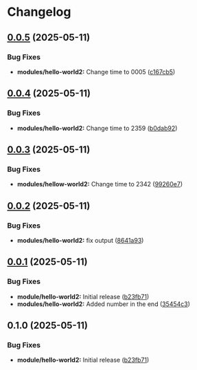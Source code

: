 # Changelog

## [0.0.5](https://github.com/hjorthnet/terraform-modules/compare/v0.0.4...v0.0.5) (2025-05-11)


### Bug Fixes

* **modules/hello-world2:** Change time to 0005 ([c167cb5](https://github.com/hjorthnet/terraform-modules/commit/c167cb5a1bb7eab963cf1c43fbae9ae132f66b6a))

## [0.0.4](https://github.com/hjorthnet/terraform-modules/compare/v0.0.3...v0.0.4) (2025-05-11)


### Bug Fixes

* **modules/hello-world2:** Change time to 2359 ([b0dab92](https://github.com/hjorthnet/terraform-modules/commit/b0dab929edac7b887eeb588dcddf56f9fccc5263))

## [0.0.3](https://github.com/hjorthnet/terraform-modules/compare/v0.0.2...v0.0.3) (2025-05-11)


### Bug Fixes

* **modules/hellow-world2:** Change time to 2342 ([99260e7](https://github.com/hjorthnet/terraform-modules/commit/99260e72aaad69a63dcae785638ef6bd35f72c35))

## [0.0.2](https://github.com/hjorthnet/terraform-modules/compare/v0.0.1...v0.0.2) (2025-05-11)


### Bug Fixes

* **modules/hello-world2:** fix output ([8641a93](https://github.com/hjorthnet/terraform-modules/commit/8641a93ad4b118df27d4890a3c7b8c76e92e9830))

## [0.0.1](https://github.com/hjorthnet/terraform-modules/compare/0.0.0...v0.0.1) (2025-05-11)


### Bug Fixes

* **module/hello-world2:** Initial release ([b23fb71](https://github.com/hjorthnet/terraform-modules/commit/b23fb719e326c8c4d88824d9f9781d427946d5d0))
* **modules/hello-world2:** Added number in the end ([35454c3](https://github.com/hjorthnet/terraform-modules/commit/35454c306b985d1ded5e0fcc156efeb22683df65))

## 0.1.0 (2025-05-11)


### Bug Fixes

* **module/hello-world2:** Initial release ([b23fb71](https://github.com/hjorthnet/terraform-modules/commit/b23fb719e326c8c4d88824d9f9781d427946d5d0))
